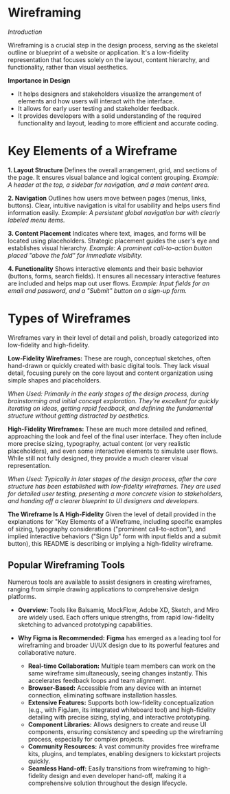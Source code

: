 # Wireframing
*Introduction*

Wireframing is a crucial step in the design process, serving as the skeletal outline or blueprint of a website or application. It's a low-fidelity representation that focuses solely on the layout, content hierarchy, and functionality, rather than visual aesthetics.

**Importance in Design**
 
* It helps designers and stakeholders visualize the arrangement of elements and how users will interact with the interface.
* It allows for early user testing and stakeholder feedback. 
* It provides developers with a solid understanding of the required functionality and layout, leading to more efficient and accurate coding.

# Key Elements of a Wireframe

**1. Layout Structure**
Defines the overall arrangement, grid, and sections of the page. It ensures visual balance and logical content grouping.
*Example: A header at the top, a sidebar for navigation, and a main content area.*

**2. Navigation**
Outlines how users move between pages (menus, links, buttons). Clear, intuitive navigation is vital for usability and helps users find information easily.
*Example: A persistent global navigation bar with clearly labeled menu items.*

**3. Content Placement**
Indicates where text, images, and forms will be located using placeholders. Strategic placement guides the user's eye and establishes visual hierarchy.
*Example: A prominent call-to-action button placed "above the fold" for immediate visibility.*

**4. Functionality**
Shows interactive elements and their basic behavior (buttons, forms, search fields). It ensures all necessary interactive features are included and helps map out user flows.
*Example: Input fields for an email and password, and a "Submit" button on a sign-up form.*


# Types of Wireframes
Wireframes vary in their level of detail and polish, broadly categorized into low-fidelity and high-fidelity.

**Low-Fidelity Wireframes:** These are rough, conceptual sketches, often hand-drawn or quickly created with basic digital tools. They lack visual detail, focusing purely on the core layout and content organization using simple shapes and placeholders.

*When Used: Primarily in the early stages of the design process, during brainstorming and initial concept exploration. They're excellent for quickly iterating on ideas, getting rapid feedback, and defining the fundamental structure without getting distracted by aesthetics.*

**High-Fidelity Wireframes:** These are much more detailed and refined, approaching the look and feel of the final user interface. They often include more precise sizing, typography, actual content (or very realistic placeholders), and even some interactive elements to simulate user flows. While still not fully designed, they provide a much clearer visual representation.

*When Used: Typically in later stages of the design process, after the core structure has been established with low-fidelity wireframes. They are used for detailed user testing, presenting a more concrete vision to stakeholders, and handing off a clearer blueprint to UI designers and developers.*

**The Wireframe Is A High-Fidelity**
Given the level of detail provided in the explanations for "Key Elements of a Wireframe, including specific examples of sizing, typography considerations ("prominent call-to-action"), and implied interactive behaviors ("Sign Up" form with input fields and a submit button), this README is describing or implying a high-fidelity wireframe. 


## Popular Wireframing Tools

Numerous tools are available to assist designers in creating wireframes, ranging from simple drawing applications to comprehensive design platforms.

* **Overview:** Tools like Balsamiq, MockFlow, Adobe XD, Sketch, and Miro are widely used. Each offers unique strengths, from rapid low-fidelity sketching to advanced prototyping capabilities.
  
* **Why Figma is Recommended:** **Figma** has emerged as a leading tool for wireframing and broader UI/UX design due to its powerful features and collaborative nature.
    * **Real-time Collaboration:** Multiple team members can work on the same wireframe simultaneously, seeing changes instantly. This accelerates feedback loops and team alignment.
    * **Browser-Based:** Accessible from any device with an internet connection, eliminating software installation hassles.
    * **Extensive Features:** Supports both low-fidelity conceptualization (e.g., with FigJam, its integrated whiteboard tool) and high-fidelity detailing with precise sizing, styling, and interactive prototyping.
    * **Component Libraries:** Allows designers to create and reuse UI components, ensuring consistency and speeding up the wireframing process, especially for complex projects.
    * **Community Resources:** A vast community provides free wireframe kits, plugins, and templates, enabling designers to kickstart projects quickly.
    * **Seamless Hand-off:** Easily transitions from wireframing to high-fidelity design and even developer hand-off, making it a comprehensive solution throughout the design lifecycle.








